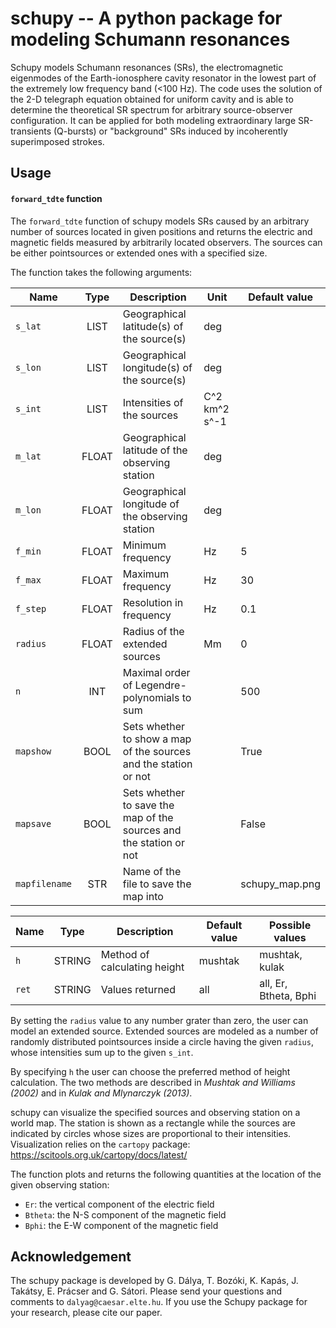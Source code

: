# schupy -- A python package for modeling Schumann resonances

Schupy models Schumann resonances (SRs), the electromagnetic eigenmodes of the Earth-ionosphere cavity resonator in the lowest part of the extremely low frequency band (<100 Hz). The code uses the solution of the 2-D telegraph equation obtained for uniform cavity and is able to determine the theoretical SR spectrum for arbitrary source-observer configuration. It can be applied for both modeling extraordinary large SR-transients (Q-bursts) or "background" SRs induced by incoherently superimposed strokes.

## Usage

#### `forward_tdte` function
The `forward_tdte` function of schupy models SRs caused by an arbitrary number of sources located in given positions and returns the electric and magnetic fields measured by arbitrarily located observers. The sources can be either pointsources or extended ones with a specified size.

The function takes the following arguments:

| Name        | Type           | Description  |  Unit | Default value |
| ------------- |:-------------:| ------------- | ------------ |  ---------- |
| `s_lat` | LIST | Geographical latitude(s) of the source(s) | deg |
| `s_lon` | LIST | Geographical longitude(s) of the source(s) | deg |
| `s_int` | LIST | Intensities of the sources | C^2 km^2 s^-1 |
| `m_lat` | FLOAT | Geographical latitude of the observing station | deg |
| `m_lon` | FLOAT | Geographical longitude of the observing station | deg |
| `f_min` | FLOAT | Minimum frequency | Hz | 5 |
| `f_max` | FLOAT | Maximum frequency | Hz | 30 |
| `f_step` | FLOAT | Resolution in frequency | Hz | 0.1 |
| `radius` | FLOAT | Radius of the extended sources | Mm | 0 |
| `n` | INT | Maximal order of Legendre-polynomials to sum |  | 500 |
| `mapshow` | BOOL | Sets whether to show a map of the sources and the station or not |  | True |
| `mapsave` | BOOL | Sets whether to save the map of the sources and the station or not |  | False |
| `mapfilename` | STR | Name of the file to save the map into |  | schupy_map.png

| Name        | Type           | Description  |  Default value | Possible values |
| ------------- |:-------------:| ------------- | ------------ |  ---------- |
| `h` | STRING | Method of calculating height | mushtak | mushtak, kulak |
| `ret` | STRING | Values returned | all | all, Er, Btheta, Bphi |

By setting the `radius` value to any number grater than zero, the user can model an extended source. Extended sources are modeled as a number of randomly distributed pointsources inside a circle having the given `radius`, whose intensities sum up to the given `s_int`.

By specifying `h` the user can choose the preferred method of height calculation. The two methods are described in *Mushtak and Williams (2002)* and in *Kulak and Mlynarczyk (2013)*.

schupy can visualize the specified sources and observing station on a world map. The station is shown as a rectangle while the sources are indicated by circles whose sizes are proportional to their intensities. Visualization relies on the `cartopy` package: https://scitools.org.uk/cartopy/docs/latest/

The function plots and returns the following quantities at the location of the given observing station:
 - `Er`: the vertical component of the electric field
 - `Btheta`: the N-S component of the magnetic field
 - `Bphi`: the E-W component of the magnetic field
 


## Acknowledgement

The schupy package is developed by G. Dálya, T. Bozóki, K. Kapás, J. Takátsy, E. Prácser and G. Sátori. Please send your questions and comments to `dalyag@caesar.elte.hu`. If you use the Schupy package for your research, please cite our paper.


